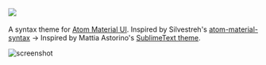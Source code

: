 ![](http://i.imgur.com/f58FC9u.png)
---

A syntax theme for [Atom Material UI](https://github.com/silvestreh/atom-material-ui). Inspired by Silvestreh's [atom-material-syntax](https://atom.io/themes/atom-material-syntax) -> Inspired by Mattia Astorino's [SublimeText theme](https://github.com/equinusocio/material-theme).

![screenshot](http://i.imgur.com/hWSg1ag.png)
